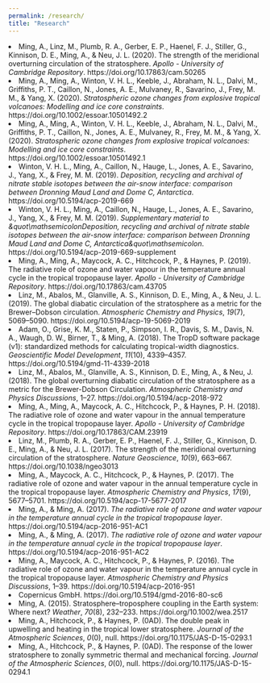 ```yaml
---
permalink: /research/
title: "Research"
---
```

        
 <style>
.csl-block {
    font-size: 16px;
}
.csl-title, .csl-author, .csl-event, .csl-editor, .csl-venue {
    display: block;
    position: relative;
    font-size: 16px;
}

.csl-title b {
    font-weight: 600;
}

.csl-content {
    display: inline-block;
    vertical-align: top;
    padding-left: 20px;
}

.no-bullet {
   list-style-type: none;
}

</style>

<li><span id="Alison_Ming70532451">Ming, A., Linz, M., Plumb, R. A., Gerber, E. P., Haenel, F. J., Stiller, G., Kinnison, D. E., Ming, A., &amp; Neu, J. L. (2020). The strength of the meridional overturning circulation of the stratosphere. <i>Apollo - University of Cambridge Repository</i>. https://doi.org/10.17863/cam.50265</span></li>
<li><span id="Alison_Ming67759753">Ming, A., Ming, A., Winton, V. H. L., Keeble, J., Abraham, N. L., Dalvi, M., Griffiths, P. T., Caillon, N., Jones, A. E., Mulvaney, R., Savarino, J., Frey, M. M., &amp; Yang, X. (2020). <i>Stratospheric ozone changes from explosive tropical volcanoes: Modelling and ice core constraints</i>. https://doi.org/10.1002/essoar.10501492.2</span></li>
<li><span id="Alison_Ming66918800">Ming, A., Ming, A., Winton, V. H. L., Keeble, J., Abraham, N. L., Dalvi, M., Griffiths, P. T., Caillon, N., Jones, A. E., Mulvaney, R., Frey, M. M., &amp; Yang, X. (2020). <i>Stratospheric ozone changes from explosive tropical volcanoes: Modelling and ice core constraints</i>. https://doi.org/10.1002/essoar.10501492.1</span></li>
<li><span id="Winton_2019">Winton, V. H. L., Ming, A., Caillon, N., Hauge, L., Jones, A. E., Savarino, J., Yang, X., &amp; Frey, M. M. (2019). <i>Deposition, recycling and archival of nitrate stable isotopes between the air-snow  interface: comparison between Dronning Maud Land and Dome C, Antarctica</i>. https://doi.org/10.5194/acp-2019-669</span></li>
<li><span id="Winton_2020">Winton, V. H. L., Ming, A., Caillon, N., Hauge, L., Jones, A. E., Savarino, J., Yang, X., &amp; Frey, M. M. (2019). <i>Supplementary material to &amp;quot\mathsemicolonDeposition, recycling and archival of nitrate stable isotopes between the air-snow  interface: comparison between Dronning Maud Land and Dome C, Antarctica&amp;quot\mathsemicolon</i>. https://doi.org/10.5194/acp-2019-669-supplement</span></li>
<li><span id="Alison_Ming62300984">Ming, A., Ming, A., Maycock, A. C., Hitchcock, P., &amp; Haynes, P. (2019). The radiative role of ozone and water vapour in the temperature annual cycle in the tropical tropopause layer. <i>Apollo - University of Cambridge Repository</i>. https://doi.org/10.17863/cam.43705</span></li>
<li><span id="Linz_2019">Linz, M., Abalos, M., Glanville, A. S., Kinnison, D. E., Ming, A., &amp; Neu, J. L. (2019). The global diabatic circulation of the stratosphere as a metric for the Brewer–Dobson circulation. <i>Atmospheric Chemistry and Physics</i>, <i>19</i>(7), 5069–5090. https://doi.org/10.5194/acp-19-5069-2019</span></li>
<li><span id="Adam_2018">Adam, O., Grise, K. M., Staten, P., Simpson, I. R., Davis, S. M., Davis, N. A., Waugh, D. W., Birner, T., &amp; Ming, A. (2018). The TropD software package (v1): standardized methods for calculating tropical-width diagnostics. <i>Geoscientific Model Development</i>, <i>11</i>(10), 4339–4357. https://doi.org/10.5194/gmd-11-4339-2018</span></li>
<li><span id="Linz_2018">Linz, M., Abalos, M., Glanville, A. S., Kinnison, D. E., Ming, A., &amp; Neu, J. (2018). The global overturning diabatic circulation of the stratosphere as a metric for the Brewer-Dobson Circulation. <i>Atmospheric Chemistry and Physics Discussions</i>, 1–27. https://doi.org/10.5194/acp-2018-972</span></li>
<li><span id="Alison_Ming47338643">Ming, A., Ming, A., Maycock, A. C., Hitchcock, P., &amp; Haynes, P. H. (2018). The radiative role of ozone and water vapour in the annual temperature cycle in the tropical tropopause layer. <i>Apollo - University of Cambridge Repository</i>. https://doi.org/10.17863/CAM.23919</span></li>
<li><span id="Linz_2017">Linz, M., Plumb, R. A., Gerber, E. P., Haenel, F. J., Stiller, G., Kinnison, D. E., Ming, A., &amp; Neu, J. L. (2017). The strength of the meridional overturning circulation of the stratosphere. <i>Nature Geoscience</i>, <i>10</i>(9), 663–667. https://doi.org/10.1038/ngeo3013</span></li>
<li><span id="Ming_2017">Ming, A., Maycock, A. C., Hitchcock, P., &amp; Haynes, P. (2017). The radiative role of ozone and water vapour in the annual temperature cycle in the tropical tropopause layer. <i>Atmospheric Chemistry and Physics</i>, <i>17</i>(9), 5677–5701. https://doi.org/10.5194/acp-17-5677-2017</span></li>
<li><span id="Alison_Ming63634887">Ming, A., &amp; Ming, A. (2017). <i>The radiative role of ozone and water vapour in the temperature annual cycle in the tropical tropopause layer</i>. https://doi.org/10.5194/acp-2016-951-AC1</span></li>
<li><span id="Alison_Ming63634888">Ming, A., &amp; Ming, A. (2017). <i>The radiative role of ozone and water vapour in the temperature annual cycle in the tropical tropopause layer</i>. https://doi.org/10.5194/acp-2016-951-AC2</span></li>
<li><span id="Ming_2016">Ming, A., Maycock, A. C., Hitchcock, P., &amp; Haynes, P. (2016). The radiative role of ozone and water vapour in the temperature
		annual cycle in the tropical tropopause layer. <i>Atmospheric Chemistry and Physics Discussions</i>, 1–39. https://doi.org/10.5194/acp-2016-951</span></li>
<li><span id="1">Copernicus GmbH. https://doi.org/10.5194/gmd-2016-80-sc6</span></li>
<li><span id="WEA:WEA2517">Ming, A. (2015). Stratosphere–troposphere coupling in the Earth system: Where next? <i>Weather</i>, <i>70</i>(8), 232–233. https://doi.org/10.1002/wea.2517</span></li>
<li><span id="doi:10.1175/JAS-D-15-0293.1">Ming, A., Hitchcock, P., &amp; Haynes, P. (0AD). The double peak in upwelling and heating in the tropical lower stratosphere. <i>Journal of the Atmospheric Sciences</i>, <i>0</i>(0), null. https://doi.org/10.1175/JAS-D-15-0293.1</span></li>
<li><span id="doi:10.1175/JAS-D-15-0294.1">Ming, A., Hitchcock, P., &amp; Haynes, P. (0AD). The response of the lower stratosphere to zonally symmetric thermal and mechanical forcing. <i>Journal of the Atmospheric Sciences</i>, <i>0</i>(0), null. https://doi.org/10.1175/JAS-D-15-0294.1</span></li>
